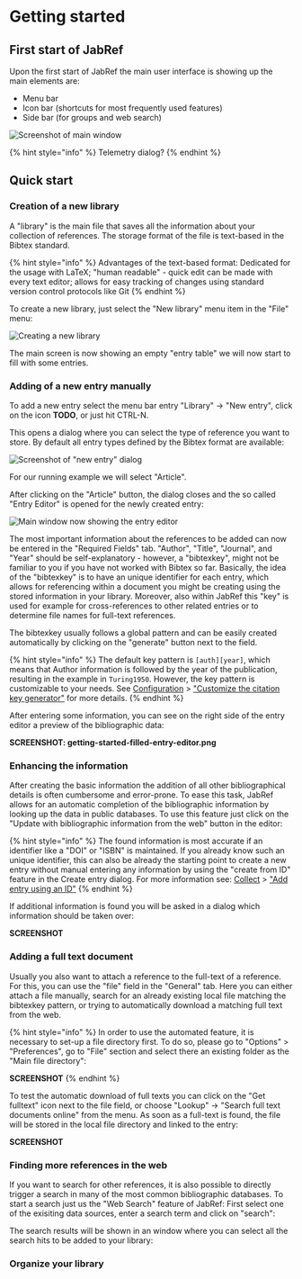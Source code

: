 # Getting started

## First start of JabRef

Upon the first start of JabRef the main user interface is showing up the main elements are:

- Menu bar
- Icon bar (shortcuts for most frequently used features)
- Side bar (for groups and web search)

![Screenshot of main window](.gitbook/assets/getting-started-main-screen.png)

{% hint style="info" %}
Telemetry dialog?
{% endhint %}

## Quick start

### Creation of a new library

A "library" is the main file that saves all the information about your collection of references. The storage format of the file is text-based in the Bibtex standard.

{% hint style="info" %}
Advantages of the text-based format: Dedicated for the usage with LaTeX; "human readable" - quick edit can be made with every text editor; allows for easy tracking of changes using standard version control protocols like Git
{% endhint %}

To create a new library, just select the "New library" menu item in the "File" menu:

![Creating a new library](.gitbook/assets/getting-started-new-library.png)

The main screen is now showing an empty "entry table" we will now start to fill with some entries.

### Adding of a new entry manually

To add a new entry select the menu bar entry "Library" -> "New entry", click on the icon **TODO**, or just hit CTRL-N.

This opens a dialog where you can select the type of reference you want to store. By default all entry types defined by the Bibtex format are available:

![Screenshot of "new entry" dialog](.gitbook/assets/getting-started-new-entry.png)

For our running example we will select "Article". 

After clicking on the "Article" button, the dialog closes and the so called "Entry Editor" is opened for the newly created entry:

![Main window now showing the entry editor](.gitbook/assets/getting-started-entry-editor.png)

The most important information about the references to be added can now be entered in the "Required Fields" tab. 
"Author", "Title", "Journal", and "Year" should be self-explanatory - however, a "bibtexkey", might not be familiar to you if you have not worked with Bibtex so far. 
Basically, the idea of the "bibtexkey" is to have an unique identifier for each entry, which allows for referencing within a document you might be creating using the stored information in your library. Moreover, also within JabRef this "key" is used for example for cross-references to other related entries or to determine file names for full-text references.

The bibtexkey usually follows a global pattern and can be easily created automatically by clicking on the "generate" button next to the field.

{% hint style="info" %}
The default key pattern is `[auth][year]`, which means that Author information is followed by the year of the publication, resulting in the example in `Turing1950`. However, the key pattern is customizable to your needs. See [Configuration](https://docs.jabref.org/setup) > ["Customize the citation key generator"](https://docs.jabref.org/setup/bibtexkeypatterns) for more details.
{% endhint %}

After entering some information, you can see on the right side of the entry editor a preview of the bibliographic data:

**SCREENSHOT: getting-started-filled-entry-editor.png**

### Enhancing the information

After creating the basic information the addition of all other bibliographical details is often cumbersome and error-prone. To ease this task, JabRef allows for an automatic completion of the bibliographic information by looking up the data in public databases.
To use this feature just click on the "Update with bibliographic information from the web" button in the editor:

{% hint style="info" %}
The found information is most accurate if an identifier like a "DOI" or "ISBN" is maintained. If you already know such an unique identifier, this can also be already the starting point to create a new entry without manual entering any information by using the "create from ID" feature in the Create entry dialog. For more information see: [Collect](https://docs.jabref.org/collect) > ["Add entry using an ID"](https://docs.jabref.org/collect/add-entry-using-an-id)
{% endhint %}

If additional information is found you will be asked in a dialog which information should be taken over:

**SCREENSHOT**

### Adding a full text document

Usually you also want to attach a reference to the full-text of a reference. For this, you can use the "file" field in the "General" tab. 
Here you can either attach a file manually, search for an already existing local file matching the bibtexkey pattern, or trying to automatically download a matching full text from the web.

{% hint style="info" %}
In order to use the automated feature, it is necessary to set-up a file directory first. To do so, please go to "Options" > "Preferences", go to "File" section and select there an existing folder as the "Main file directory":

**SCREENSHOT**
{% endhint %}

To test the automatic download of full texts you can click on the "Get fulltext" icon next to the file field, or choose "Lookup" -> "Search full text documents online" from the menu. As soon as a full-text is found, the file will be stored in the local file directory and linked to the entry:

**SCREENSHOT**

### Finding more references in the web

If you want to search for other references, it is also possible to directly trigger a search in many of the most common bibliographic databases. To start a search just us the "Web Search" feature of JabRef:
First select one of the exisiting data sources, enter a search term and click on "search":

The search results will be shown in an window where you can select all the search hits to be added to your library:

### Organize your library